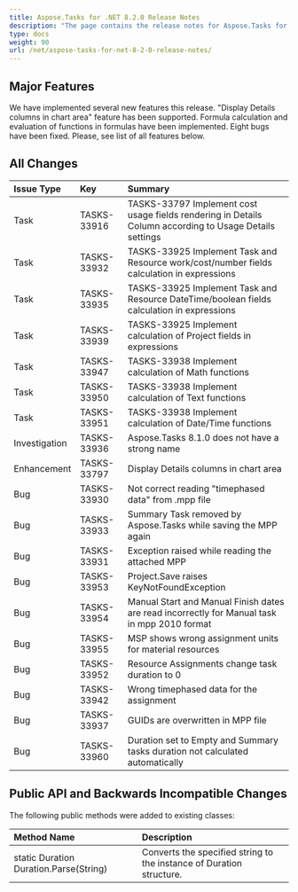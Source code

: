 ```yaml
---
title: Aspose.Tasks for .NET 8.2.0 Release Notes
description: "The page contains the release notes for Aspose.Tasks for .NET 8.2.0."
type: docs
weight: 90
url: /net/aspose-tasks-for-net-8-2-0-release-notes/
---
```


## **Major Features**
We have implemented several new features this release. "Display Details columns in chart area" feature has been supported. Formula calculation and evaluation of functions in formulas have been implemented. Eight bugs have been fixed. Please, see list of all features below.

## **All Changes**
|**Issue Type** |**Key** |**Summary** |
| :- | :- | :- |
|Task |TASKS-33916 |TASKS-33797 Implement cost usage fields rendering in Details Column according to Usage Details settings |
|Task |TASKS-33932 |TASKS-33925 Implement Task and Resource work/cost/number fields calculation in expressions |
|Task |TASKS-33935 |TASKS-33925 Implement Task and Resource DateTime/boolean fields calculation in expressions |
|Task |TASKS-33939 |TASKS-33925 Implement calculation of Project fields in expressions |
|Task |TASKS-33947 |TASKS-33938 Implement calculation of Math functions |
|Task |TASKS-33950 |TASKS-33938 Implement calculation of Text functions |
|Task |TASKS-33951 |TASKS-33938 Implement calculation of Date/Time functions |
|Investigation |TASKS-33936 |Aspose.Tasks 8.1.0 does not have a strong name |
|Enhancement |TASKS-33797 |Display Details columns in chart area |
|Bug |TASKS-33930 |Not correct reading "timephased data" from .mpp file |
|Bug |TASKS-33933 |Summary Task removed by Aspose.Tasks while saving the MPP again |
|Bug |TASKS-33931 |Exception raised while reading the attached MPP |
|Bug |TASKS-33953 |Project.Save raises KeyNotFoundException |
|Bug |TASKS-33954 |Manual Start and Manual Finish dates are read incorrectly for Manual task in mpp 2010 format |
|Bug |TASKS-33955 |MSP shows wrong assignment units for material resources |
|Bug |TASKS-33952 |Resource Assignments change task duration to 0 |
|Bug |TASKS-33942 |Wrong timephased data for the assignment |
|Bug |TASKS-33937 |GUIDs are overwritten in MPP file |
|Bug |TASKS-33960 |Duration set to Empty and Summary tasks duration not calculated automatically |

## **Public API and Backwards Incompatible Changes**

The following public methods were added to existing classes:

|**Method Name**|**Description**|
| :- | :- |
|static Duration Duration.Parse(String) |Converts the specified string to the instance of Duration structure. |


